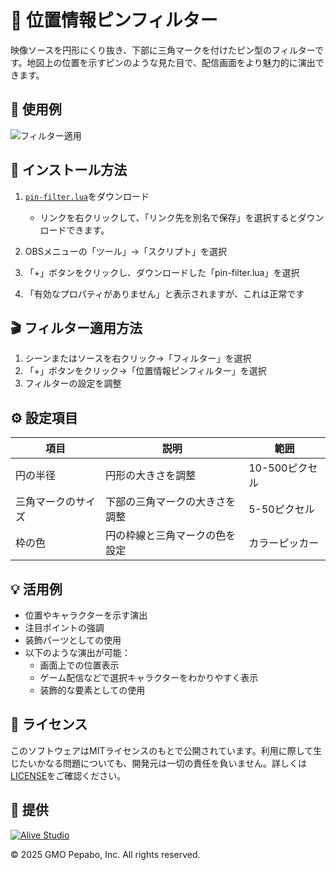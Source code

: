 # 📍 位置情報ピンフィルター

映像ソースを円形にくり抜き、下部に三角マークを付けたピン型のフィルターです。地図上の位置を示すピンのような見た目で、配信画面をより魅力的に演出できます。

## 🎥 使用例

![フィルター適用](./pin-filter.gif)

## 🔧 インストール方法

1. [`pin-filter.lua`](https://raw.githubusercontent.com/pepabo/alive-project-obs-plugins/main/scripts/pin-filter/pin-filter.lua)をダウンロード

    - リンクを右クリックして、「リンク先を別名で保存」を選択するとダウンロードできます。

2. OBSメニューの「ツール」→「スクリプト」を選択
3. 「+」ボタンをクリックし、ダウンロードした「pin-filter.lua」を選択
4. 「有効なプロパティがありません」と表示されますが、これは正常です

## 🎬 フィルター適用方法

1. シーンまたはソースを右クリック→「フィルター」を選択
2. 「+」ボタンをクリック→「位置情報ピンフィルター」を選択
3. フィルターの設定を調整

## ⚙️ 設定項目

| 項目 | 説明 | 範囲 |
| ---- | ---- | ---- |
| 円の半径 | 円形の大きさを調整 | 10-500ピクセル |
| 三角マークのサイズ | 下部の三角マークの大きさを調整 | 5-50ピクセル |
| 枠の色 | 円の枠線と三角マークの色を設定 | カラーピッカー |


## 💡 活用例

- 位置やキャラクターを示す演出
- 注目ポイントの強調
- 装飾パーツとしての使用
- 以下のような演出が可能：
  - 画面上での位置表示
  - ゲーム配信などで選択キャラクターをわかりやすく表示
  - 装飾的な要素としての使用

## 📝 ライセンス

このソフトウェアはMITライセンスのもとで公開されています。利用に際して生じたいかなる問題についても、開発元は一切の責任を負いません。詳しくは[LICENSE](../../LICENSE)をご確認ください。

## 🎯 提供

[![Alive Studio](../../assets/alive-studio-logo.png)](https://alive-project.com/studio)

© 2025 GMO Pepabo, Inc. All rights reserved. 